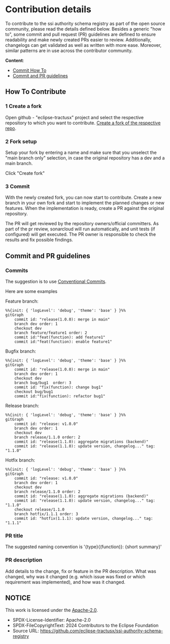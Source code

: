 # Contribution details

To contribute to the ssi authority schema registry as part of the open source community, please read the details defined below.
Besides a generic "how to", some commit and pull request (PR) guidelines are defined to ensure readability and make newly created PRs easier to review. Additionally, changelogs can get validated as well as written with more ease. Moreover, similar patterns are in use across the contributor community.

**Content**:

- [Commit How To](#how-to-contribute)
- [Commit and PR guidelines](#commit-and-pr-guidelines)

## How To Contribute

### 1 Create a fork

Open github - "eclipse-tractusx" project and select the respective repository to which you want to contribute.
[Create a fork of the respective repo](https://docs.github.com/en/get-started/quickstart/fork-a-repo).

### 2 Fork setup

Setup your fork by entering a name and make sure that you unselect the "main branch only" selection, in case the original repository has a dev and a main branch.

Click "Create fork"

### 3 Commit

With the newly created fork, you can now start to contribute. Create a new branch in your own fork and start to implement the planned changes or new features.
When the implementation is ready, create a PR against the original repository.

The PR will get reviewed by the repository owners/official committers.
As part of the pr review, sonarcloud will run automatically, and unit tests (if configured) will get executed. The PR owner is responsible to check the results and fix possible findings.

## Commit and PR guidelines

### Commits

The suggestion is to use [Conventional Commits](https://www.conventionalcommits.org/en/v1.0.0/).

Here are some examples

Feature branch:

```mermaid
%%{init: { 'logLevel': 'debug', 'theme': 'base' } }%%
gitGraph
    commit id: "release(1.0.0): merge in main"
    branch dev order: 1
    checkout dev
    branch feature/feature1 order: 2
    commit id:"feat(function): add feature1"
    commit id:"feat(function): enable feature1"
```

Bugfix branch:

```mermaid
%%{init: { 'logLevel': 'debug', 'theme': 'base' } }%%
gitGraph
    commit id: "release(1.0.0): merge in main"
    branch dev order: 1
    checkout dev
    branch bug/bug1  order: 3
    commit id: "fix(function): change bug1"
    checkout bug/bug1
    commit id:"fix(function): refactor bug1"
```

Release branch:

```mermaid
%%{init: { 'logLevel': 'debug', 'theme': 'base' } }%%
gitGraph
    commit id: "release: v1.0.0"
    branch dev order: 1
    checkout dev
    branch release/1.1.0 order: 2
    commit id: "release(1.1.0): aggregate migrations (backend)"
    commit id: "release(1.1.0): update version, changelog..." tag: "1.1.0"
```

Hotfix branch:

```mermaid
%%{init: { 'logLevel': 'debug', 'theme': 'base' } }%%
gitGraph
    commit id: "release: v1.0.0"
    branch dev order: 1
    checkout dev
    branch release/1.1.0 order: 2
    commit id: "release(1.1.0): aggregate migrations (backend)"
    commit id: "release(1.1.0): update version, changelog..." tag: "1.1.0"
    checkout release/1.1.0
    branch hotfix/1.1.1 order: 3
    commit id: "hotfix(1.1.1): update version, changelog..." tag: "1.1.1"
```

### PR title

The suggested naming convention is '{type}{(function)}: {short summary}'

### PR description

Add details to the change, fix or feature in the PR description.
What was changed, why was it changed (e.g. which issue was fixed or which requirement was implemented), and how was it changed.

## NOTICE

This work is licensed under the [Apache-2.0](https://www.apache.org/licenses/LICENSE-2.0).

- SPDX-License-Identifier: Apache-2.0
- SPDX-FileCopyrightText: 2024 Contributors to the Eclipse Foundation
- Source URL: https://github.com/eclipse-tractusx/ssi-authority-schema-registry
